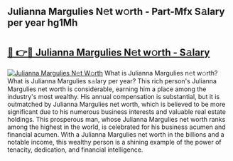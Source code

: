 ## Julianna Margulies N𝚎t w𝚘rth - Part-Mfx S𝚊lary per year hg1Mh

# <h2><a href="http://gc4f84.nevu.top/?p=Julianna+Margulies">🔗 👉🔴 Julianna Margulies N𝚎t w𝚘rth - S𝚊lary</a></h2>

[![Julianna Margulies N𝚎t W𝚘rth](https://i.imgur.com/Oavwk0R.jpeg)](http://gc4f84.nevu.top/?p=Julianna+Margulies)
What is Julianna Margulies n𝚎t w𝚘rth? What is Julianna Margulies s𝚊lary per year?
This rich person's Julianna Margulies net worth is considerable, earning him a place among the industry's most wealthy. His annual compensation is substantial, but it is outmatched by Julianna Margulies net worth, which is believed to be more significant due to his numerous business interests and valuable real estate holdings. This prosperous man, whose Julianna Margulies net worth ranks among the highest in the world, is celebrated for his business acumen and financial acumen. With a Julianna Margulies net worth in the billions and a notable income, this wealthy person is a shining example of the power of tenacity, dedication, and financial intelligence.
